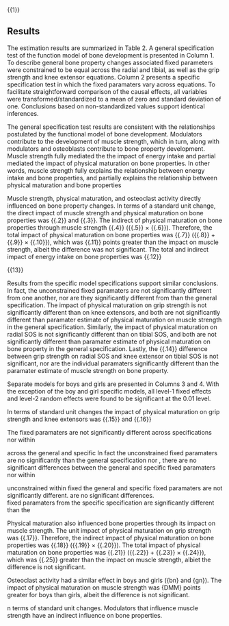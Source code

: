 

{{1}}



## Results

The estimation results are summarized in Table 2. A general specification test of the function model of bone development is presented in Column 1. To describe general bone property changes associated fixed parameters were constrained to be equal across the radial and tibial, as well as the grip strength and knee extensor equations. Column 2 presents a specific specification test in which the fixed paramaters vary across equations. To facilitate straightforward comparison of the causal effects, all variables were transformed/standardized to a mean of zero and standard deviation of one. Conclusions based on non-standardized values support identical inferences. 

The general specification test results are consistent with the relationships postulated by the functional model of bone development. Modulators contribute to the development of muscle strength, which in turn, along with modulators and osteoblasts contribute to bone property development. Muscle strength fully mediated the the impact of energy intake and partial mediated the impact of physical maturation on bone properties. In other words, muscle strength fully explains the relationship between energy intake and bone properties, and partially explains the relationship between physical maturation and bone properties 

Muscle strength, physical maturation, and osteoclast activity directly influenced on bone property changes. In terms of a standard unit change, the direct impact of muscle strength and physical maturation on bone properties was {{.2}} and {{.3}}. The indirect of physical maturation on bone properties through muscle strength {{.4}} ({{.5}} $\times$ {{.6}}). Therefore, the total impact of physical maturation on bone properties was {{.7}} ({{.8}} $+$ {{.9}} $\times$ {{.10}}), which was {{.11}} points greater than the impact on muscle strength, albeit the difference was not significant. The total and indirect impact of energy intake on bone properties was {{.12}}



{{13}}


Results from the specific model specifications support similar conclusions. In fact, the unconstrained fixed paramaters are not significantly different from one another, nor are they significantly different from than the general specification. The impact of physical maturation on grip strength is not significantly different than on knee extensors, and both are not significantly different than paramater estimate of physical maturation on muscle strength in the general specification. Similarly, the impact of physical maturation on radial SOS is not significantly different than on tibial SOS, and both are not significantly different than paramater estimate of physical maturation on bone property in the general specification. Lastly, the {{.14}} difference between grip strength on radial SOS and knee extensor on tibial SOS is not significant, nor are the individual paramaters significantly different than the paramater estimate of muscle strength on bone property.


Separate models for boys and girls are presented in Columns 3 and 4. With the exception of the boy and girl specific models, all level-1 fixed effects and level-2 random effects were found to be significant at the 0.01 level. 

In terms of standard unit changes the impact of physical maturation on grip strength and knee extensors was {{.15}} and {{.16}}


 The fixed paramaters are not significantly different across specifications nor within 

across the general and specific
In fact the unconstrained fixed paramaters are no significantly  than the general specification nor
, there are no significant differences between the general and specific fixed paramaters nor within 

unconstrained
within fixed 
the general and specific fixed paramaters are not significantly different. 
  are no significant differences.  
fixed paramaters from the specific specification are significantly different than the 

Physical maturation also influenced bone properties through its impact on muscle strength. The unit impact of physical maturation on grip strength was {{.17}}. Therefore, the indirect impact of physical maturation on bone properties was {{.18}} ({{.19}} $\times$ {{.20}}). The total impact of physical maturation on bone properties was {{.21}} ({{.22}} $+$ {{.23}} $\times$ {{.24}}), which was {{.25}} greater than the impact on muscle strength, albiet the difference is not significant. 

Osteoclast activity had a similar effect in boys and girls ({bn} and {gn}). The impact of physical maturation on muscle strength was {DMM} points greater for boys than girls, albeit the difference is not significant.


n terms of standard unit changes.
Modulators that influence muscle strength have an indirect influence on bone properties. 
